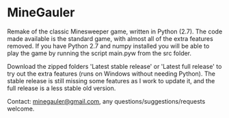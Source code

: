 # MineGauler

Remake of the classic Minesweeper game, written in Python (2.7). The code made available is the standard game, with almost all of the extra features removed. If you have Python 2.7 and numpy installed you will be able to play the game by running the script main.pyw from the src folder.

Download the zipped folders 'Latest stable release' or 'Latest full release' to try out the extra features (runs on Windows without needing Python). The stable release is still missing some features as I work to update it, and the full release is a less stable old version.

Contact: minegauler@gmail.com, any questions/suggestions/requests welcome.
